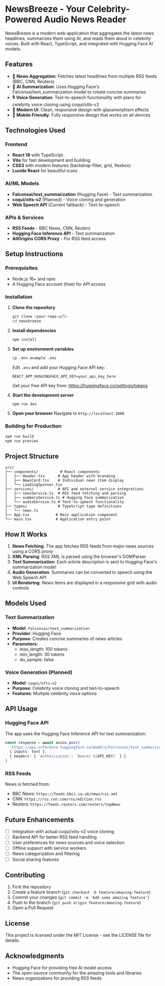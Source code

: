 # NewsBreeze - Your Celebrity-Powered Audio News Reader

NewsBreeze is a modern web application that aggregates the latest news headlines, summarizes them using AI, and reads them aloud in celebrity voices. Built with React, TypeScript, and integrated with Hugging Face AI models.

## Features

- 📰 **News Aggregation**: Fetches latest headlines from multiple RSS feeds (BBC, CNN, Reuters)
- 🤖 **AI Summarization**: Uses Hugging Face's Falconsai/text_summarization model to create concise summaries
- 🎙️ **Voice Generation**: Text-to-speech functionality with plans for celebrity voice cloning using coqui/xtts-v2
- 🎨 **Modern UI**: Clean, responsive design with glassmorphism effects
- 📱 **Mobile Friendly**: Fully responsive design that works on all devices

## Technologies Used

### Frontend
- **React 18** with TypeScript
- **Vite** for fast development and building
- **CSS3** with modern features (backdrop-filter, grid, flexbox)
- **Lucide React** for beautiful icons

### AI/ML Models
- **Falconsai/text_summarization** (Hugging Face) - Text summarization
- **coqui/xtts-v2** (Planned) - Voice cloning and generation
- **Web Speech API** (Current fallback) - Text-to-speech

### APIs & Services
- **RSS Feeds** - BBC News, CNN, Reuters
- **Hugging Face Inference API** - Text summarization
- **AllOrigins CORS Proxy** - For RSS feed access

## Setup Instructions

### Prerequisites
- Node.js 16+ and npm
- A Hugging Face account (free) for API access

### Installation

1. **Clone the repository**
   ```bash
   git clone <your-repo-url>
   cd newsbreeze
   ```

2. **Install dependencies**
   ```bash
   npm install
   ```

3. **Set up environment variables**
   ```bash
   cp .env.example .env
   ```
   
   Edit `.env` and add your Hugging Face API key:
   ```
   REACT_APP_HUGGINGFACE_API_KEY=your_api_key_here
   ```
   
   Get your free API key from: https://huggingface.co/settings/tokens

4. **Start the development server**
   ```bash
   npm run dev
   ```

5. **Open your browser**
   Navigate to `http://localhost:3000`

### Building for Production

```bash
npm run build
npm run preview
```

## Project Structure

```
src/
├── components/          # React components
│   ├── Header.tsx      # App header with branding
│   ├── NewsCard.tsx    # Individual news item display
│   └── LoadingSpinner.tsx
├── services/           # API and external service integrations
│   ├── newsService.ts  # RSS feed fetching and parsing
│   ├── summaryService.ts # Hugging Face summarization
│   └── audioService.ts # Text-to-speech functionality
├── types/              # TypeScript type definitions
│   └── news.ts
├── App.tsx            # Main application component
└── main.tsx           # Application entry point
```

## How It Works

1. **News Fetching**: The app fetches RSS feeds from major news sources using a CORS proxy
2. **XML Parsing**: RSS XML is parsed using the browser's DOMParser
3. **Text Summarization**: Each article description is sent to Hugging Face's summarization model
4. **Audio Generation**: Summaries can be converted to speech using the Web Speech API
5. **UI Rendering**: News items are displayed in a responsive grid with audio controls

## Models Used

### Text Summarization
- **Model**: `Falconsai/text_summarization`
- **Provider**: Hugging Face
- **Purpose**: Creates concise summaries of news articles
- **Parameters**: 
  - max_length: 100 tokens
  - min_length: 30 tokens
  - do_sample: false

### Voice Generation (Planned)
- **Model**: `coqui/xtts-v2`
- **Purpose**: Celebrity voice cloning and text-to-speech
- **Features**: Multiple celebrity voice options

## API Usage

### Hugging Face API
The app uses the Hugging Face Inference API for text summarization:

```typescript
const response = await axios.post(
  'https://api-inference.huggingface.co/models/Falconsai/text_summarization',
  { inputs: text },
  { headers: { 'Authorization': `Bearer ${API_KEY}` } }
)
```

### RSS Feeds
News is fetched from:
- BBC News: `https://feeds.bbci.co.uk/news/rss.xml`
- CNN: `https://rss.cnn.com/rss/edition.rss`
- Reuters: `https://feeds.reuters.com/reuters/topNews`

## Future Enhancements

- [ ] Integration with actual coqui/xtts-v2 voice cloning
- [ ] Backend API for better RSS feed handling
- [ ] User preferences for news sources and voice selection
- [ ] Offline support with service workers
- [ ] News categorization and filtering
- [ ] Social sharing features

## Contributing

1. Fork the repository
2. Create a feature branch (`git checkout -b feature/amazing-feature`)
3. Commit your changes (`git commit -m 'Add some amazing feature'`)
4. Push to the branch (`git push origin feature/amazing-feature`)
5. Open a Pull Request

## License

This project is licensed under the MIT License - see the LICENSE file for details.

## Acknowledgments

- Hugging Face for providing free AI model access
- The open-source community for the amazing tools and libraries
- News organizations for providing RSS feeds

